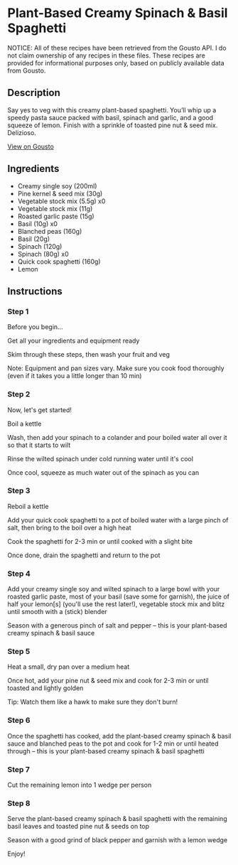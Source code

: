 # Plant-Based Creamy Spinach & Basil Spaghetti

NOTICE: All of these recipes have been retrieved from the Gousto API. I do not claim ownership of any recipes in these files. These recipes are provided for informational purposes only, based on publicly available data from Gousto.

## Description

Say yes to veg with this creamy plant-based spaghetti. You’ll whip up a speedy pasta sauce packed with basil, spinach and garlic, and a good squeeze of lemon. Finish with a sprinkle of toasted pine nut & seed mix. Delizioso.

[View on Gousto](https://www.gousto.co.uk/recipes/cookbook/plant-based-creamy-spinach-basil-spaghetti)

## Ingredients

- Creamy single soy (200ml)
- Pine kernel & seed mix (30g)
- Vegetable stock mix (5.5g) x0
- Vegetable stock mix (11g)
- Roasted garlic paste (15g)
- Basil (10g) x0
- Blanched peas (160g)
- Basil (20g)
- Spinach (120g)
- Spinach (80g) x0
- Quick cook spaghetti (160g)
- Lemon

## Instructions


### Step 1

Before you begin...

Get all your ingredients and equipment ready

Skim through these steps, then wash your fruit and veg

Note: Equipment and pan sizes vary. Make sure you cook food thoroughly (even if it takes you a little longer than 10 min)


### Step 2

Now, let's get started!

Boil a kettle

Wash, then add your spinach to a colander and pour boiled water all over it so that it starts to wilt

Rinse the wilted spinach under cold running water until it's cool

Once cool, squeeze as much water out of the spinach as you can


### Step 3

Reboil a kettle

Add your quick cook spaghetti to a pot of boiled water with a large pinch of salt, then bring to the boil over a high heat

Cook the spaghetti for 2-3 min or until cooked with a slight bite

Once done, drain the spaghetti and return to the pot


### Step 4

Add your creamy single soy and wilted spinach to a large bowl with your roasted garlic paste, most of your basil (save some for garnish), the juice of half your lemon[s] (you'll use the rest later!), vegetable stock mix and blitz until smooth with a (stick) blender

Season with a generous pinch of salt and pepper – this is your plant-based creamy spinach & basil sauce


### Step 5

Heat a small, dry pan over a medium heat

Once hot, add your pine nut & seed mix and cook for 2-3 min or until toasted and lightly golden

Tip: Watch them like a hawk to make sure they don't burn!


### Step 6

Once the spaghetti has cooked, add the plant-based creamy spinach & basil sauce and blanched peas to the pot and cook for 1-2 min or until heated through – this is your plant-based creamy spinach & basil spaghetti


### Step 7

Cut the remaining lemon into 1 wedge per person

### Step 8

Serve the plant-based creamy spinach & basil spaghetti with the remaining basil leaves and toasted pine nut & seeds on top

Season with a good grind of black pepper and garnish with a lemon wedge

Enjoy!

